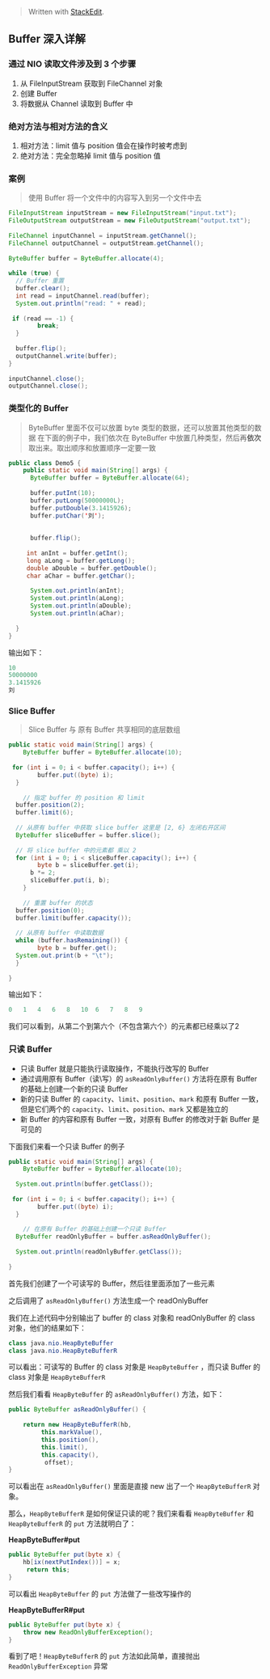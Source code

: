 


> Written with [StackEdit](https://stackedit.io/).

## Buffer 深入详解

### 通过 NIO 读取文件涉及到 3 个步骤
1. 从 FileInputStream 获取到 FileChannel 对象
2. 创建 Buffer
3. 将数据从 Channel 读取到 Buffer 中

###  绝对方法与相对方法的含义
1. 相对方法：limit 值与 position 值会在操作时被考虑到
2. 绝对方法：完全忽略掉 limit 值与 position 值

### 案例
> 使用 Buffer 将一个文件中的内容写入到另一个文件中去

```java
FileInputStream inputStream = new FileInputStream("input.txt");  
FileOutputStream outputStream = new FileOutputStream("output.txt");  
  
FileChannel inputChannel = inputStream.getChannel();  
FileChannel outputChannel = outputStream.getChannel();  
  
ByteBuffer buffer = ByteBuffer.allocate(4);  
  
while (true) {  
  // Buffer 重置  
  buffer.clear();  
  int read = inputChannel.read(buffer);  
  System.out.println("read: " + read);  
  
 if (read == -1) {  
        break;  
  }  
  
  buffer.flip();  
  outputChannel.write(buffer);  
}  
  
inputChannel.close();  
outputChannel.close();
```

### 类型化的 Buffer
> ByteBuffer 里面不仅可以放置 byte 类型的数据，还可以放置其他类型的数据
> 在下面的例子中，我们依次在 ByteBuffer 中放置几种类型，然后再**依次**取出来。取出顺序和放置顺序一定要一致

```java
public class Demo5 {  
    public static void main(String[] args) {  
      ByteBuffer buffer = ByteBuffer.allocate(64);  
  
	  buffer.putInt(10);  
	  buffer.putLong(50000000L);  
	  buffer.putDouble(3.1415926);  
	  buffer.putChar('刘');  
	  
	  
	  buffer.flip();  
	  
	 int anInt = buffer.getInt();  
	 long aLong = buffer.getLong();  
	 double aDouble = buffer.getDouble();  
	 char aChar = buffer.getChar();  
	  
	  System.out.println(anInt); 
	  System.out.println(aLong); 
	  System.out.println(aDouble); 
	  System.out.println(aChar); 
  
  }  
}
```

输出如下：

```java
10
50000000
3.1415926
刘
```

### Slice Buffer

> Slice Buffer 与 原有 Buffer 共享相同的底层数组

```java
public static void main(String[] args) {  
    ByteBuffer buffer = ByteBuffer.allocate(10);  
  
 for (int i = 0; i < buffer.capacity(); i++) {  
        buffer.put((byte) i);  
  }  
  
    // 指定 buffer 的 position 和 limit  
  buffer.position(2);  
  buffer.limit(6);  
  
  // 从原有 buffer 中获取 slice buffer 这里是 [2, 6} 左闭右开区间  
  ByteBuffer sliceBuffer = buffer.slice();  
  
  // 将 slice buffer 中的元素都 乘以 2  
  for (int i = 0; i < sliceBuffer.capacity(); i++) {  
        byte b = sliceBuffer.get(i);  
	  b *= 2;  
	  sliceBuffer.put(i, b);  
	}  
  
    // 重置 buffer 的状态  
  buffer.position(0);  
  buffer.limit(buffer.capacity());  
  
  // 从原有 buffer 中读取数据  
  while (buffer.hasRemaining()) {  
        byte b = buffer.get();  
  System.out.print(b + "\t");  
  }  
  
}
```
输出如下：

```java
0	1	4	6	8	10	6	7	8	9
```
我们可以看到，从第二个到第六个（不包含第六个）的元素都已经乘以了2


### 只读 Buffer

* 只读 Buffer 就是只能执行读取操作，不能执行改写的 Buffer
* 通过调用原有 Buffer（读\写）的 `asReadOnlyBuffer()` 方法将在原有 Buffer 的基础上创建一个新的只读 Buffer
* 新的只读 Buffer 的 `capacity`、`limit`、`position`、`mark` 和原有 Buffer 一致，但是它们两个的 `capacity`、`limit`、`position`、`mark`  又都是独立的
* 新 Buffer 的内容和原有 Buffer 一致，对原有 Buffer 的修改对于新 Buffer 是可见的

下面我们来看一个只读 Buffer 的例子

```java
public static void main(String[] args) {  
    ByteBuffer buffer = ByteBuffer.allocate(10);  
  
  System.out.println(buffer.getClass());  
  
 for (int i = 0; i < buffer.capacity(); i++) {  
        buffer.put((byte) i);  
  }  
  
    // 在原有 Buffer 的基础上创建一个只读 Buffer  
  ByteBuffer readOnlyBuffer = buffer.asReadOnlyBuffer();  
  
  System.out.println(readOnlyBuffer.getClass());  
  
}
```

首先我们创建了一个可读写的 Buffer，然后往里面添加了一些元素

之后调用了 `asReadOnlyBuffer()`  方法生成一个 readOnlyBuffer

我们在上述代码中分别输出了 buffer 的 class 对象和 readOnlyBuffer 的 class 对象，他们的结果如下：

```java
class java.nio.HeapByteBuffer
class java.nio.HeapByteBufferR
```

可以看出：可读写的 Buffer 的 class 对象是 `HeapByteBuffer` ，而只读 Buffer 的 class 对象是 `HeapByteBufferR`

然后我们看看 `HeapByteBuffer` 的 `asReadOnlyBuffer()` 方法，如下：

```java
public ByteBuffer asReadOnlyBuffer() {  
  
    return new HeapByteBufferR(hb,  
		 this.markValue(),  
		 this.position(),  
		 this.limit(),  
		 this.capacity(),  
		  offset);  
}
```

可以看出在 `asReadOnlyBuffer()` 里面是直接 new 出了一个 `HeapByteBufferR` 对象。

那么，`HeapByteBufferR`  是如何保证只读的呢？我们来看看 `HeapByteBuffer`  和 `HeapByteBufferR`  的 `put` 方法就明白了：

**HeapByteBuffer#put**
```java
public ByteBuffer put(byte x) {  
    hb[ix(nextPutIndex())] = x;  
	 return this;  
}
```
可以看出 `HeapByteBuffer` 的 `put` 方法做了一些改写操作的

**HeapByteBufferR#put**

```java
public ByteBuffer put(byte x) {  
    throw new ReadOnlyBufferException();  
}
```
看到了吧！`HeapByteBufferR` 的 `put` 方法如此简单，直接抛出 `ReadOnlyBufferException` 异常

<!--stackedit_data:
eyJoaXN0b3J5IjpbLTQ2NTc1Mjg3OCwzMDM0NjMxNDMsNjE5ND
U3MjcwLC0xNjk3NDUxMzY0LC0xMzk0NjQ2OTcwLC0xMTg5NjQ2
ODg3LDU4MjMxNzM5NywyMTIxNTY5NjI5LDM3NzI3MTM5NSwtNz
g5MDI2MDMxXX0=
-->
